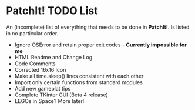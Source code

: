 PatchIt! TODO List
==================

An (incomplete) list of everything that needs to be done in **PatchIt!**. Is listed in no particular order.


* Ignore OSError and retain proper exit codes - **Currently impossible for me**
* HTML Readme and Change Log
* Code Comments
* Corrected 16x16 Icon
* Make all time.sleep() lines consistent with each other
* Import only certain functions from standard modules
* Add new gameplat tips
* Complete TKinter GUI (Beta 4 release)
* LEGOs in Space? More later!
